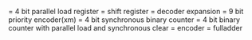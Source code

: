 = 4 bit parallel load register
= shift register
= decoder expansion
= 9 bit priority encoder(xm)
= 4 bit synchronous binary counter
= 4 bit binary counter with parallel load and synchronous clear
= encoder
= fulladder
